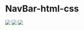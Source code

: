 # NavBar-html-css

<image src="GitHub_Images/1.png"/>
<image src="GitHub_Images/2.png"/>
<image src="GitHub_Images/3.png"/>
